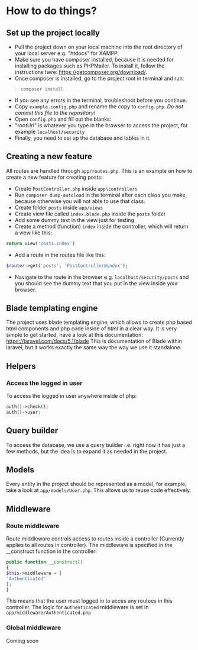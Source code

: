 # How to do things?

## Set up the project locally
* Pull the project down on your local machine into the root directory of your local server e.g. "htdocs" for XAMPP.
* Make sure you have composer installed, because it is needed for installing packages such as PHPMailer. To install it, follow the instructions here: https://getcomposer.org/download/.
* Once composer is installed, go to the project root in terminal and run:
> `composer install`
* If you see any errors in the terminal, troubleshoot before you continue.
* Copy `example.config.php` and rename the copy to `config.php`. _Do not commit this file to the repository!_
* Open `config.php` and fill out the blanks:
* "rootUrl" is whatever you type in the browser to access the project, for example `localhost/security`
* Finally, you need to set up the database and tables in it.

## Creating a new feature
All routes are handled through `app/routes.php`. This is an example on how to create a new feature for creating posts:
* Create `PostController.php` inside `app\controllers`
* Run `composer dump-autoload` in the terminal after each class you make, because otherwise you will not able to use that class.
* Create folder `posts` inside `app/views`
* Create view file called `index.blade.php` inside the `posts` folder
* Add some dummy text in the view just for testing
* Create a method (function) `index` inside the controller, which will return a view like this:
```php
return view('posts.index')
```
* Add a route in the routes file like this:
```php
$router->get('posts', 'PostController@index');
```
* Navigate to the route in the browser e.g. `localhost/security/posts` and you should see the dummy text that you put in the view inside your browser.

## Blade templating engine
The project uses blade templating engine, which allows to create php based html components and php code inside of html in a clear way.
It is very simple to get started, have a look at this documentation:
https://laravel.com/docs/5.1/blade
This is documentation of Blade within laravel, but it works exactly the same way the way we use it standalone.

## Helpers
### Access the logged in user
To access the logged in user anywhere inside of php:

```php
auth()->check();
auth()->user;
```

## Query builder
To access the database, we use a query builder i.e. right now it has just a few methods, but the idea is to expand it as needed in the project.

## Models
Every entity in the project should be represented as a model, for example, take a look at `app/models/User.php`. This allows us to reuse code effectively.

## Middleware
### Route middleware
Route middleware controls access to routes inside a controller (Currently applies to all routes in controller). The middleware is specified in the __construct function in the controller:
```php
public function __construct()
{
$this->middleware = [
'Authenticated'
];
}
```
This means that the user must logged in to acces any routees in this controller. The logic for `Authenticated` middleware is set in `app/middleware/Authenticated.php`

### Global middleware
Coming soon

